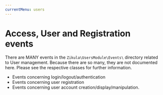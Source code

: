 ```yaml
---
currentMenu: users
---
```

# Access, User and Registration events

There are MANY events in the `Zikula\UsersModule\Events\` directory related to User management.
Because there are so many, they are not documented here. Please see the respective classes for further information.

- Events concerning login/logout/authentication
- Events concerning user registration
- Events concerning user account creation/display/manipulation.

